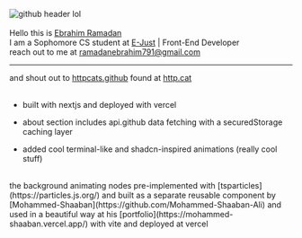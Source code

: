 ![github header lol](https://github.com/Ebrahim-Ramadan/ebrahim-ramadan/assets/65041082/57b9c095-2fe8-45c5-bc5a-a8b2391068c8)
<br/>
<br/>
Hello this is [Ebrahim Ramadan](https://ebrahim-ramadan.vercel.app/)
<br/>
I am a Sophomore CS student at [E-Just](https://www.ejust.edu.eg/) | Front-End Developer
<br/>
reach out to me at ramadanebrahim791@gmail.com
_____________________________
and shout out to [httpcats.github](https://github.com/httpcats/http.cat) found at [http.cat](https://http.cat/) 
<br/>
<br/>
- built with nextjs and deployed with vercel
* about section includes api.github data fetching with a securedStorage caching layer
+ added cool terminal-like and shadcn-inspired animations (really cool stuff)
<br/>
the background animating nodes pre-implemented with [tsparticles](https://particles.js.org/) and built as a separate reusable component by [Mohammed-Shaaban](https://github.com/Mohammed-Shaaban-Ali) and used in a beautiful way at his [portfolio](https://mohammed-shaaban.vercel.app/)  with vite and deployed at vercel

